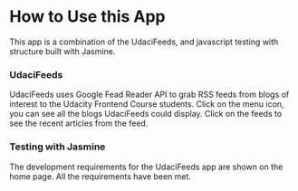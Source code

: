 # How to Use this App

This app is a combination of the UdaciFeeds, and javascript testing with structure built with Jasmine.

### UdaciFeeds
UdaciFeeds uses Google Fead Reader API to grab RSS feeds from blogs of interest to the Udacity Frontend Course students. Click on the menu icon, you can see all the blogs UdaciFeeds could display. Click on the feeds to see the recent articles from the feed.

### Testing with Jasmine
The development requirements for the UdaciFeeds app are shown on the home page. All the requirements have been met.